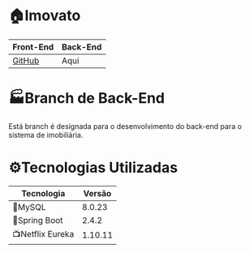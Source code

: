 # 🏠Imovato

Front-End|Back-End
--|--
[GitHub](https://github.com/RP-IV-GP2/front-web)| Aqui

# 🏭Branch de Back-End 
Está branch é designada para o desenvolvimento do back-end para o sistema de imobiliária.

# ⚙Tecnologias Utilizadas

Tecnologia|Versão 
----|----
🐬MySQL|8.0.23
🍃Spring Boot|2.4.2
📺Netflix Eureka|1.10.11
